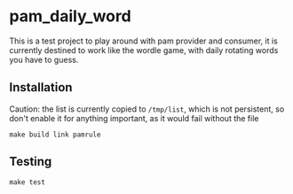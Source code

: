 # pam_daily_word

This is a test project to play around with pam provider and consumer, it is currently destined to work like the wordle game, with daily rotating words you have to guess.

## Installation

Caution: the list is currently copied to `/tmp/list`, which is not persistent, so don't enable it for anything important, as it would fail without the file

```shell
make build link pamrule
```

## Testing

```shell
make test
```
